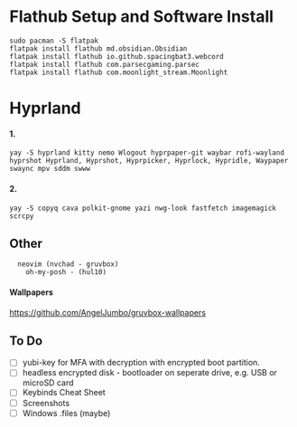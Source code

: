# Flathub Setup and Software Install
```
sudo pacman -S flatpak
flatpak install flathub md.obsidian.Obsidian
flatpak install flathub io.github.spacingbat3.webcord
flatpak install flathub com.parsecgaming.parsec
flatpak install flathub com.moonlight_stream.Moonlight
```
# Hyprland 

#### 1.
```
yay -S hyprland kitty nemo Wlogout hyprpaper-git waybar rofi-wayland hyprshot Hyprland, Hyprshot, Hyprpicker, Hyprlock, Hypridle, Waypaper swaync mpv sddm swww
```
#### 2.
```
yay -S copyq cava polkit-gnome yazi nwg-look fastfetch imagemagick scrcpy
```
## Other
```
  neovim (nvchad - gruvbox)
    oh-my-posh - (hul10)
```
#### Wallpapers

https://github.com/AngelJumbo/gruvbox-wallpapers

## To Do
- [ ] yubi-key for MFA with decryption with encrypted boot partition.
- [ ] headless encrypted disk - bootloader on seperate drive, e.g. USB or microSD card
- [ ] Keybinds Cheat Sheet
- [ ] Screenshots
- [ ] Windows .files (maybe) 
